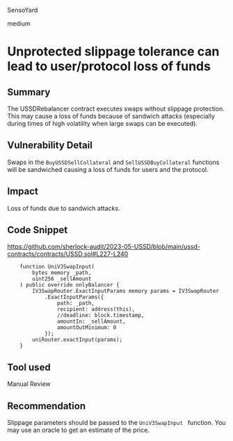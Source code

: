 SensoYard

medium

# Unprotected slippage tolerance can lead to user/protocol loss of funds

## Summary

The USSDRebalancer contract executes swaps without slippage protection. This may cause a loss of funds because of sandwich attacks (especially during times of high volatility when large swaps can be executed).

## Vulnerability Detail
Swaps in the `BuyUSSDSellCollateral` and `SellUSSDBuyCollateral` functions will be sandwiched causing a loss of funds for users and the protocol.

## Impact

Loss of funds due to sandwich attacks.

## Code Snippet

https://github.com/sherlock-audit/2023-05-USSD/blob/main/ussd-contracts/contracts/USSD.sol#L227-L240

```solidity
    function UniV3SwapInput(
        bytes memory _path,
        uint256 _sellAmount
    ) public override onlyBalancer {
        IV3SwapRouter.ExactInputParams memory params = IV3SwapRouter
            .ExactInputParams({
                path: _path,
                recipient: address(this),
                //deadline: block.timestamp,
                amountIn: _sellAmount,
                amountOutMinimum: 0
            });
        uniRouter.exactInput(params);
    }
```
## Tool used

Manual Review

## Recommendation

Slippage parameters should be passed to the `UniV3SwapInput ` function. You may use an oracle to get an estimate of the price.
